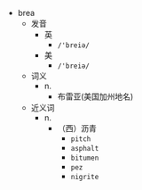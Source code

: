- brea
  - 发音
    - 英
      - `/'breiə/`
    - 美
      - `/'breiə/`
  - 词义
    - n.
      - 布雷亚(美国加州地名)
  - 近义词
    - n.
      - （西）沥青
        - `pitch`
        - `asphalt`
        - `bitumen`
        - `pez`
        - `nigrite`
